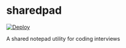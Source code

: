 # sharedpad

[![Deploy](https://www.herokucdn.com/deploy/button.svg)](https://heroku.com/deploy?template=https://github.com/theothertomelliott/sharedpad)

A shared notepad utility for coding interviews
